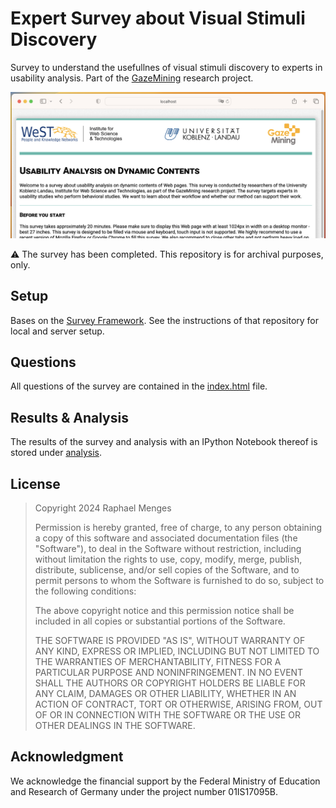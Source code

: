 # Expert Survey about Visual Stimuli Discovery
Survey to understand the usefullnes of visual stimuli discovery to experts in usability analysis. Part of the [GazeMining](https://gazemining.de/index_en.html) research project.

![Screenshot](screenshot.png)

⚠️ The survey has been completed. This repository is for archival purposes, only.

## Setup
Bases on the [Survey Framework](https://github.com/Institute-Web-Science-and-Technologies/survey-framework). See the instructions of that repository for local and server setup.

## Questions
All questions of the survey are contained in the [index.html](index.html#L87) file.

## Results & Analysis
The results of the survey and analysis with an IPython Notebook thereof is stored under [analysis](analysis).

## License
>Copyright 2024 Raphael Menges
>
>Permission is hereby granted, free of charge, to any person obtaining a copy of this software and associated documentation files (the "Software"), to deal in the Software without restriction, including without limitation the rights to use, copy, modify, merge, publish, distribute, sublicense, and/or sell copies of the Software, and to permit persons to whom the Software is furnished to do so, subject to the following conditions:
>
>The above copyright notice and this permission notice shall be included in all copies or substantial portions of the Software.
>
>THE SOFTWARE IS PROVIDED "AS IS", WITHOUT WARRANTY OF ANY KIND, EXPRESS OR IMPLIED, INCLUDING BUT NOT LIMITED TO THE WARRANTIES OF MERCHANTABILITY, FITNESS FOR A PARTICULAR PURPOSE AND NONINFRINGEMENT. IN NO EVENT SHALL THE AUTHORS OR COPYRIGHT HOLDERS BE LIABLE FOR ANY CLAIM, DAMAGES OR OTHER LIABILITY, WHETHER IN AN ACTION OF CONTRACT, TORT OR OTHERWISE, ARISING FROM, OUT OF OR IN CONNECTION WITH THE SOFTWARE OR THE USE OR OTHER DEALINGS IN THE SOFTWARE.

## Acknowledgment
We acknowledge the financial support by the Federal Ministry of Education and Research of Germany under the project number 01IS17095B.
